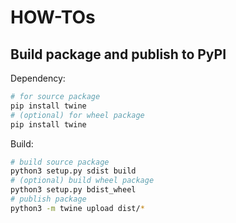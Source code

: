 # HOW-TOs

## Build package and publish to PyPI

Dependency:

```bash
# for source package
pip install twine
# (optional) for wheel package
pip install twine
```

Build:

```bash
# build source package
python3 setup.py sdist build
# (optional) build wheel package
python3 setup.py bdist_wheel
# publish package
python3 -m twine upload dist/*
```